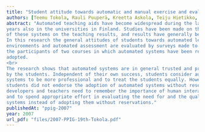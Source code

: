 ```yaml
---
title: "Student attitude towards automatic and manual exercise and evaluation systems"
authors: [Teemu Tokola, Rauli Puuperä, Kreetta Askola, Teiju Hietikko, Juha Röning]
abstract: "Automated teaching aids have become widespread during the last few
years also in the universities in Finland. Studies have been made on the impact
of these systems on the teaching results, and results have generally been encouraging.
In this research the general attitudes of students towards automated learning
environments and automated assessment are evaluated by surveys made to
the participants of two courses in which automated systems have been recently
adopted.
<br>
The research shows that automated systems are in general trusted and preferred
by the students. Independent of their own success, students consider automated
systems to be more professional and to treat the students equally. However, the
students did not endorse the adoption of automated systems without reservations:
developers and teachers need to remember the importance of human interaction
and to spend appropriate effort in evaluating the need for and the quality of automated
systems instead of adopting them without reservations."
publishedAt: "ppig-2007"
year: 2007
url_pdf: "files/2007-PPIG-19th-Tokola.pdf"
---
```

